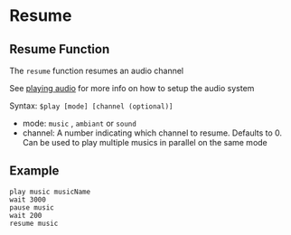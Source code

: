 # Resume

## Resume Function

The `resume` function resumes an audio channel

See [playing audio](../../features/audio.md) for more info on how to setup the audio system

Syntax: `$play [mode] [channel (optional)]`

- mode: `music` , `ambiant` or `sound`
- channel: A number indicating which channel to resume. Defaults to 0. Can be used to play multiple musics in parallel on the same mode

## Example

```
play music musicName
wait 3000
pause music
wait 200
resume music
```
